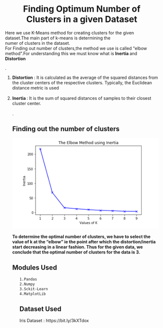 <h1 align="center">Finding Optimum Number of Clusters in a given Dataset </h1>




  <p> Here we use K-Means method for creating clusters for the given dataset.The main part of k-means is determining the <br>
    numer of clusters in the dataset.<br>
    For Finding out number of clusters,the method we use is called "elbow method".For understanding this we must know what is <b> Inertia </b> 
    and <b> Distortion </b> </p>.
    <ol>
    <li> <b>Distortion</b> : It is calculated as the average of the squared distances from the cluster centers of the respective clusters. Typically, the Euclidean distance metric is used  </li> <br>
  <li> <b>Inertia </b> : It is the sum of squared distances of samples to their closest cluster center. </li> <br>.
  
  <div class="elbow">
  <h2> Finding out the number of clusters </h2>
 <img src="inertia.png"> <br>
 
 <p> <b>To determine the optimal number of clusters, we have to select the value of k at the “elbow” ie the point after which the distortion/inertia start decreasing in a linear fashion. Thus for the given data, we conclude that the optimal number of clusters for the data is 3.</b></p>
 </div>
  
 <div class="modules">
  <h2> Modules Used </h2>
  <ol>
    
    1.Pandas
    2.Numpy
    3.Sckit-Learn
    4.MatplotLib
    
   </ol>
   </div>
   <ol>
   <h2> Dataset Used </h2>
  <l1> Iris Dataset :  https://bit.ly/3kXTdox </l1>
      
      
